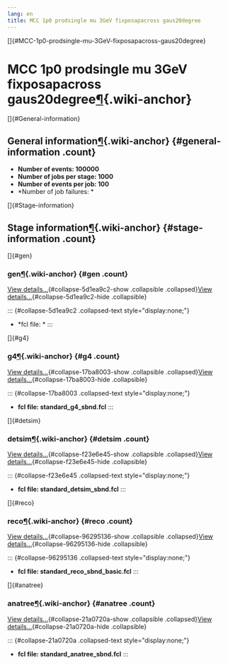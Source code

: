 ```yaml
---
lang: en
title: MCC 1p0 prodsingle mu 3GeV fixposapacross gaus20degree
---
```


[]{#MCC-1p0-prodsingle-mu-3GeV-fixposapacross-gaus20degree}

MCC 1p0 prodsingle mu 3GeV fixposapacross gaus20degree[¶](#MCC-1p0-prodsingle-mu-3GeV-fixposapacross-gaus20degree){.wiki-anchor}
================================================================================================================================

[]{#General-information}

General information[¶](#General-information){.wiki-anchor} {#general-information .count}
----------------------------------------------------------

-   **Number of events: 100000**
-   **Number of jobs per stage: 1000**
-   **Number of events per job: 100**
-   \*Number of job failures: \*

[]{#Stage-information}

Stage information[¶](#Stage-information){.wiki-anchor} {#stage-information .count}
------------------------------------------------------

[]{#gen}

### gen[¶](#gen){.wiki-anchor} {#gen .count}

[View details\...](#){#collapse-5d1ea9c2-show .collapsible
.collapsed}[View details\...](#){#collapse-5d1ea9c2-hide .collapsible}

::: {#collapse-5d1ea9c2 .collapsed-text style="display:none;"}
-   \*fcl file: \*
:::

[]{#g4}

### g4[¶](#g4){.wiki-anchor} {#g4 .count}

[View details\...](#){#collapse-17ba8003-show .collapsible
.collapsed}[View details\...](#){#collapse-17ba8003-hide .collapsible}

::: {#collapse-17ba8003 .collapsed-text style="display:none;"}
-   **fcl file: standard\_g4\_sbnd.fcl**
:::

[]{#detsim}

### detsim[¶](#detsim){.wiki-anchor} {#detsim .count}

[View details\...](#){#collapse-f23e6e45-show .collapsible
.collapsed}[View details\...](#){#collapse-f23e6e45-hide .collapsible}

::: {#collapse-f23e6e45 .collapsed-text style="display:none;"}
-   **fcl file: standard\_detsim\_sbnd.fcl**
:::

[]{#reco}

### reco[¶](#reco){.wiki-anchor} {#reco .count}

[View details\...](#){#collapse-96295136-show .collapsible
.collapsed}[View details\...](#){#collapse-96295136-hide .collapsible}

::: {#collapse-96295136 .collapsed-text style="display:none;"}
-   **fcl file: standard\_reco\_sbnd\_basic.fcl**
:::

[]{#anatree}

### anatree[¶](#anatree){.wiki-anchor} {#anatree .count}

[View details\...](#){#collapse-21a0720a-show .collapsible
.collapsed}[View details\...](#){#collapse-21a0720a-hide .collapsible}

::: {#collapse-21a0720a .collapsed-text style="display:none;"}
-   **fcl file: standard\_anatree\_sbnd.fcl**
:::
